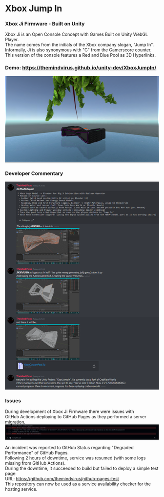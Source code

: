 # Xbox Jump In
### Xbox Ji Firmware - Built on Unity

Xbox Ji is an Open Console Concept with Games Built on Unity WebGL Player. \
The name comes from the initials of the Xbox company slogan, "Jump In". \
Informally, Ji is also synonymous with "G" from the Gamerscore counter. \
This version of the console features a Red and Blue Pool as 3D Hyperlinks.

### Demo: https://themindvirus.github.io/unity-dev/XboxJumpIn/
![screenshot](/XboxJi.png)
### Developer Commentary
![screenshot](/XboxJiDev.png)

### Issues
During development of Xbox Ji Firmware there were issues with \
GitHub Actions deploying to GitHub Pages as they performed a server migration.
![screenshot](/XboxJiError.png)

An incident was reported to GitHub Status regarding "Degraded Performance" of GitHub Pages. \
Following 2 hours of downtime, service was resumed (with some logs missing from GitHub Actions). \
During the downtime, it succeeded to build but failed to deploy a simple test page: \
URL: https://github.com/themindvirus/github-pages-test \
This repository can now be used as a service availability checker for the hosting service.
